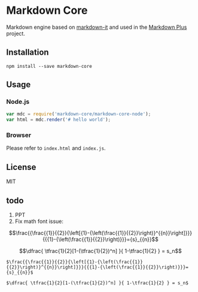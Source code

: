 # Markdown Core

Markdown engine based on [markdown-it](https://github.com/markdown-it/markdown-it)
and used in the [Markdown Plus](https://github.com/tylingsoft/markdown-plus) project.


## Installation

`npm install --save markdown-core`


## Usage

### Node.js

```javascript
var mdc = require('markdown-core/markdown-core-node');
var html = mdc.render('# hello world');
```

### Browser

Please refer to `index.html` and `index.js`.


## License

MIT


## todo

1. PPT
1. Fix math font issue:

```math
\frac{{\frac{{1}}{{2}}{\left[{1}-{\left(\frac{{1}}{{2}}\right)}^{{n}}\right]}}}{{{1}-{\left(\frac{{1}}{{2}}\right)}}}={s}_{{n}}
```


```math
\dfrac{ \tfrac{1}{2}[1-(\tfrac{1}{2})^n] }{ 1-\tfrac{1}{2} } = s_n
```

`$\frac{{\frac{{1}}{{2}}{\left[{1}-{\left(\frac{{1}}{{2}}\right)}^{{n}}\right]}}}{{{1}-{\left(\frac{{1}}{{2}}\right)}}}={s}_{{n}}$`

`$\dfrac{ \tfrac{1}{2}[1-(\tfrac{1}{2})^n] }{ 1-\tfrac{1}{2} } = s_n$`
